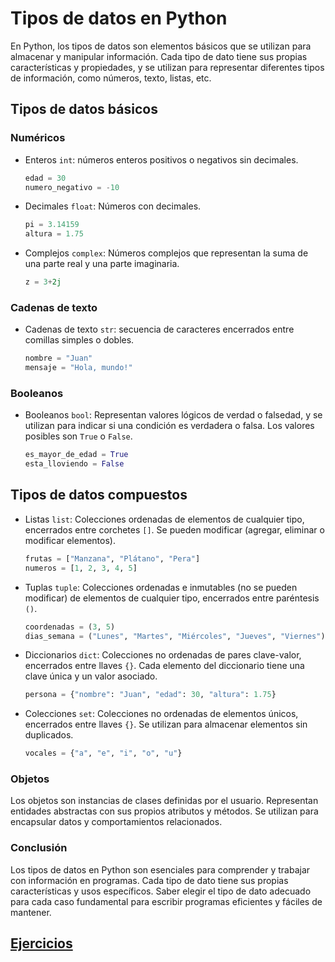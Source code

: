 # Tipos de datos en Python

En Python, los tipos de datos son elementos básicos que se utilizan para almacenar y manipular información. Cada tipo de dato tiene sus propias características y propiedades, y se utilizan para representar diferentes tipos de información, como números, texto, listas, etc.

## Tipos de datos básicos

### Numéricos

- Enteros `int`: números enteros positivos o negativos sin decimales.

    ```python
    edad = 30
    numero_negativo = -10
    ```

- Decimales `float`: Números con decimales.

    ```python
    pi = 3.14159
    altura = 1.75
    ```

- Complejos `complex`: Números complejos que representan la suma de una parte real y una parte imaginaria.

    ```python
    z = 3+2j
    ```

### Cadenas de texto

- Cadenas de texto `str`: secuencia de caracteres encerrados entre comillas simples o dobles.

    ```python
    nombre = "Juan"
    mensaje = "Hola, mundo!"
    ```

### Booleanos

- Booleanos `bool`: Representan valores lógicos de verdad o falsedad, y se utilizan para indicar si una condición es verdadera o falsa. Los valores posibles son `True` o `False`.

    ```python
    es_mayor_de_edad = True
    esta_lloviendo = False
    ```

## Tipos de datos compuestos

- Listas `list`: Colecciones ordenadas de elementos de cualquier tipo, encerrados entre corchetes `[]`. Se pueden modificar (agregar, eliminar o modificar elementos).

    ```python
    frutas = ["Manzana", "Plátano", "Pera"]
    numeros = [1, 2, 3, 4, 5]
    ```

- Tuplas `tuple`: Colecciones ordenadas e inmutables (no se pueden modificar) de elementos de cualquier tipo, encerrados entre paréntesis `()`.

    ```python
    coordenadas = (3, 5)
    dias_semana = ("Lunes", "Martes", "Miércoles", "Jueves", "Viernes")
    ```

- Diccionarios `dict`: Colecciones no ordenadas de pares clave-valor, encerrados entre llaves `{}`. Cada elemento del diccionario tiene una clave única y un valor asociado.

    ```python
    persona = {"nombre": "Juan", "edad": 30, "altura": 1.75}
    ```

- Colecciones `set`: Colecciones no ordenadas de elementos únicos, encerrados entre llaves `{}`. Se utilizan para almacenar elementos sin duplicados.

    ```python
    vocales = {"a", "e", "i", "o", "u"}
    ```

### Objetos

Los objetos son instancias de clases definidas por el usuario. Representan entidades abstractas con sus propios atributos y métodos. Se utilizan para encapsular datos y comportamientos relacionados.

### Conclusión

Los tipos de datos en Python son esenciales para comprender y trabajar con información en programas. Cada tipo de dato tiene sus propias características y usos específicos. Saber elegir el tipo de dato adecuado para cada caso fundamental para escribir programas eficientes y fáciles de mantener.

## [Ejercicios](02_tipos_datos.py)